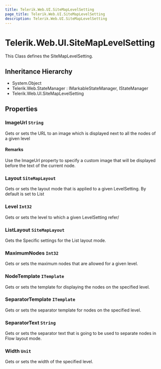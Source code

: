```yaml
---
title: Telerik.Web.UI.SiteMapLevelSetting
page_title: Telerik.Web.UI.SiteMapLevelSetting
description: Telerik.Web.UI.SiteMapLevelSetting
---
```


# Telerik.Web.UI.SiteMapLevelSetting

This Class defines the SiteMapLevelSetting.

## Inheritance Hierarchy

* System.Object
* Telerik.Web.StateManager : IMarkableStateManager, IStateManager
* Telerik.Web.UI.SiteMapLevelSetting

## Properties

###  ImageUrl `String`

Gets or sets the URL to an image which is displayed next to all the nodes of a given level

#### Remarks
Use the ImageUrl property to specify a custom image that will be
                   displayed before the text of the current node.

###  Layout `SiteMapLayout`

Gets or sets the layout mode that is applied to a given LevelSetting. By default is set to List

###  Level `Int32`

Gets or sets the level to which a given LevelSetting refer/

###  ListLayout `SiteMapLayout`

Gets the Specific settings for the List layout mode.

###  MaximumNodes `Int32`

Gets or sets the maximum nodes that are allowed for a given level.

###  NodeTemplate `ITemplate`

Gets or sets the template for displaying the nodes on the specified level.

###  SeparatorTemplate `ITemplate`

Gets or sets the separator template for nodes on the specified level.

###  SeparatorText `String`

Gets or sets the separator text that is going to be used to separate
            nodes in Flow layout mode.

###  Width `Unit`

Gets or sets the width of the specified level.

